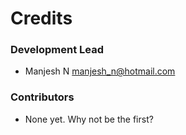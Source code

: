 # Credits

### Development Lead
* Manjesh N <manjesh_n@hotmail.com>

### Contributors
* None yet. Why not be the first?
